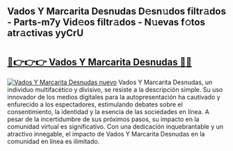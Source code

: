 ## Vados Y Marcarita Desnudas D𝚎sn𝚞dos filtr𝚊dos - Parts-m7y Vid𝚎os filtr𝚊dos - N𝚞evas f𝚘tos atr𝚊ctivas yyCrU

# <h2><a href="http://mb92ar.tromn.icu/?c=Vados+Y+Marcarita+Desnudas">🔗👉👉👉 Vados Y Marcarita Desnudas 🔗🔗</a></h2>

[![Vados Y Marcarita Desnudas nuevo](https://i.imgur.com/pEAQMta.gif)](http://mb92ar.tromn.icu/?c=Vados+Y+Marcarita+Desnudas)
Vados Y Marcarita Desnudas, un individuo multifacético y divisivo, se resiste a la descripción simple. Su uso innovador de los medios digitales para la autopresentación ha cautivado y enfurecido a los espectadores, estimulando debates sobre el consentimiento, la identidad y la esencia de las sociedades en línea. A pesar de la incertidumbre de sus próximos pasos, su impacto en la comunidad virtual es significativo. Con una dedicación inquebrantable y un atractivo innegable, el impacto de Vados Y Marcarita Desnudas en la comunidad en línea es ilimitado.
